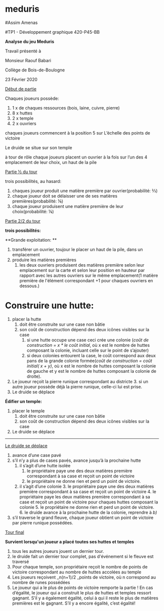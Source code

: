 # meduris
<!----- Conversion time: 0.815 seconds.


Using this Markdown file:

1. Cut and paste this output into your source file.
2. See the notes and action items below regarding this conversion run.
3. Check the rendered output (headings, lists, code blocks, tables) for proper
   formatting and use a linkchecker before you publish this page.

Conversion notes:

* Docs to Markdown version 1.0β18
* Tue Feb 25 2020 15:05:57 GMT-0800 (PST)
* Source doc: https://docs.google.com/open?id=11FfE0toIJVP86TRbbosdtsKPMRYWcBPf2Hh3deR7QzY
----->


#Assim Amenas

#TP1 - Développement graphique 420-P45-BB

**Analyse du jeu Meduris**

Travail présenté à

Monsieur Raouf Babari

Collège de Bois-de-Boulogne

23 Février 2020

<span style="text-decoration:underline;">Début de partie</span>

Chaques joueurs possède:



1. 1 x de chaques ressources (bois, laine, cuivre, pierre)
2. 8 x huttes
3. 2 x temple
4. 2 x ouvriers

chaques joueurs commencent à la position 5 sur L’échelle des points de victoire

Le druide se situe sur son temple

à tour de rôle chaque joueurs placent un ouvrier à la fois sur l’un des 4 emplacement de leur choix, un haut de la pile

<span style="text-decoration:underline;">Partie ½ du tour</span>

trois possibilités, au hasard:



1. chaques joueur produit une matière première par ouvrier(probabilité: ⅔)
2. chaque joueur doit se délaisser une de ses matières premières(probabilité: ⅙)
3. chaque joueur produisent une matière première de leur choix(probabilité: ⅙)

<span style="text-decoration:underline;">Partie 2/2 du tour</span>

**trois possibilités:**

**Grande exploitation: **



1. transférer un ouvrier, toujour le placer un haut de la pile, dans un emplacement
2. produire les matières premières
    1. les deux ouvriers produisent des matières première selon leur emplacement sur la carte et selon leur position en hauteur par rapport avec les autres ouvriers sur le même emplacement(1 matière première de l'élément correspondant +1 pour chaques ouvriers en dessous.)

# Construire une hutte:



1. placer la hutte
    1. doit être construite sur une case non bâtie
    2. son coût de construction dépend des deux icônes visibles sur la case
        1. si une hutte occupe une case ceci crée une colonie (_coût de construction = x * le coût initial_, où x est le nombre de huttes composant la colonie, incluant celle sur le point de s’ajouter)
        2. si deux colonies entourent la case, le coût correspond aux deux pans de la grande colonie formée(_coût de construction = coût initial( x + y)_, où x est le nombre de huttes composant la colonie de gauche et y est le nombre de huttes composant la colonie de droite).
2. Le joueur reçoit la pierre runique correspondant au districte 
    3. si un autre joueur possède déjà la pierre runique, celle-ci lui est prise.
3. Le druide se déplace

**Édifier un temple:**



1. placer le temple
    1. doit être construite sur une case non bâtie
    2. son coût de construction dépend des deux icônes visibles sur la case
2. Le druide se déplace

**	**

<span style="text-decoration:underline;">Le druide se déplace</span>



1. avance d’une case pavé
2. s’il n’y a plus de cases pavés, avance jusqu’à la prochaine hutte
    1. il s’agit d’une hutte isolée
        1. le propriétaire paye une des deux matières première correspondant à sa case et reçoit un point de victoire
        2. le propriétaire ne donne rien et perd un point de victoire.
    2. il s’agit d’une colonie
        3. le propriétaire paye une des deux matières première correspondant à sa case et reçoit un point de victoire
        4. le propriétaire paye les deux matières première correspondant à sa case et reçoit un point de victoire pour chaques huttes composant la colonie
        5. le propriétaire ne donne rien et perd un point de victoire.
        6. le druide avance à la prochaine hutte de la colonie, reprendre à _b)_
3. s’il traverse le grand fleuve, chaque joueur obtient un point de victoire par pierre runique possédées.

<span style="text-decoration:underline;">Tour final</span>

**Survient lorsqu'un joueur a placé toutes ses huttes et temples**



1. tous les autres joueurs jouent un dernier tour.
2. le druide fait un dernier tour complet, pas d'événement si le fleuve est traversé
3. Pour chaque temple, son propriétaire reçoit le nombre de points de victoire correspondant au nombre de huttes accolées au temple
4. Les joueurs reçoivent _n(n+1)/2 _points de victoire, où n correspond au nombre de runes possédées
5. Le joueur qui a le plus de points de victoire remporte la partie ! En cas d’égalité, le joueur qui a construit le plus de huttes et temples ressort gagnant. S’il y a également égalité, celui à qui il reste le plus de matières premières est le gagnant. S’il y a encore égalité, c’est égalité!

<!-- Docs to Markdown version 1.0β18 -->
